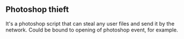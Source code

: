 Photoshop thieft
-----------------------------
It's a photoshop script that can steal any user files and send it by the network. Could be bound to opening of photoshop event, for example.